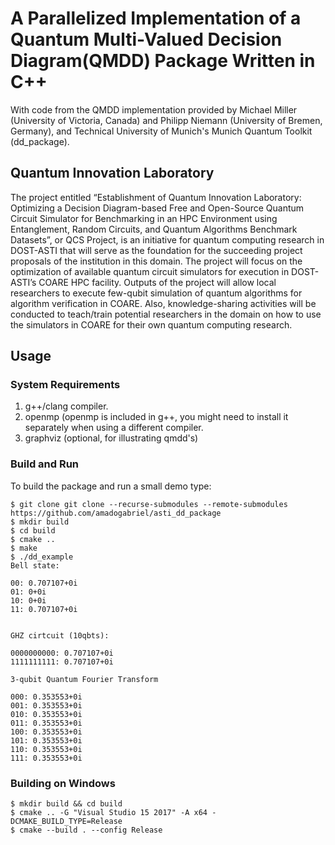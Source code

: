 # A Parallelized Implementation of a Quantum Multi-Valued Decision Diagram(QMDD) Package Written in C++

With code from the QMDD implementation provided by Michael Miller (University of Victoria, Canada)
and Philipp Niemann (University of Bremen, Germany), and Technical University of Munich's Munich Quantum Toolkit (dd_package).

## Quantum Innovation Laboratory
The project entitled “Establishment of Quantum Innovation Laboratory: Optimizing a Decision Diagram-based Free and Open-Source Quantum Circuit Simulator for Benchmarking in an HPC Environment using Entanglement, Random Circuits, and Quantum Algorithms Benchmark Datasets”, or QCS Project, is an initiative for quantum computing research in DOST-ASTI that will serve as the foundation for the succeeding project proposals of the institution in this domain. The project will focus on the optimization of available quantum circuit simulators for execution in DOST-ASTI’s COARE HPC facility. Outputs of the project will allow local researchers to execute few-qubit simulation of quantum algorithms for algorithm verification in COARE. Also, knowledge-sharing activities will be conducted to teach/train potential researchers in the domain on how to use the simulators in COARE for their own quantum computing research.

## Usage

### System Requirements
1. g++/clang compiler.
2. openmp (openmp is included in g++, you might need to install it separately when using a different compiler.
3. graphviz (optional, for illustrating qmdd's)
  
### Build and Run 

To build the package and run a small demo type:
```
$ git clone git clone --recurse-submodules --remote-submodules https://github.com/amadogabriel/asti_dd_package 
$ mkdir build
$ cd build 
$ cmake ..
$ make
$ ./dd_example
Bell state:

00: 0.707107+0i
01: 0+0i
10: 0+0i
11: 0.707107+0i


GHZ cirtcuit (10qbts):

0000000000: 0.707107+0i
1111111111: 0.707107+0i

3-qubit Quantum Fourier Transform

000: 0.353553+0i
001: 0.353553+0i
010: 0.353553+0i
011: 0.353553+0i
100: 0.353553+0i
101: 0.353553+0i
110: 0.353553+0i
111: 0.353553+0i
```

### Building on Windows
```
$ mkdir build && cd build
$ cmake .. -G "Visual Studio 15 2017" -A x64 -DCMAKE_BUILD_TYPE=Release
$ cmake --build . --config Release
```
#
